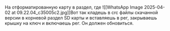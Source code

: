 На отформатированную карту в раздел, где
![[WhatsApp Image 2025-04-02 at 09.22.04_c35005c2.jpg]]Вот так кладешь в crc файлы скачанной версии в корневой раздел SD карты и вставляешь в рег, закрываешь крышку на ключ и включаешь рег. Он должен обновиться.